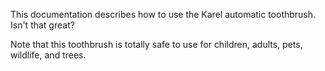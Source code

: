 This documentation describes how to use the Karel automatic toothbrush. Isn't that great?

Note that this toothbrush is totally safe to use for children, adults, pets, wildlife, and trees.
